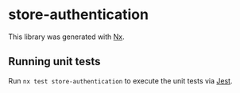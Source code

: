 # store-authentication

This library was generated with [Nx](https://nx.dev).

## Running unit tests

Run `nx test store-authentication` to execute the unit tests via [Jest](https://jestjs.io).
